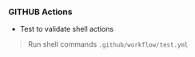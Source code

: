 ### GITHUB Actions

* Test to validate shell actions
 > Run shell commands
```.github/workflow/test.yml```